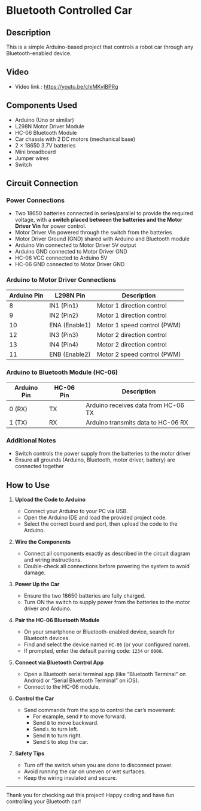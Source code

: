 # Bluetooth Controlled Car

## Description
This is a simple Arduino-based project that controls a robot car through any Bluetooth-enabled device.

## Video
- Video link : https://youtu.be/chjMKvlBPRg

## Components Used
- Arduino (Uno or similar)
- L298N Motor Driver Module
- HC-06 Bluetooth Module
- Car chassis with 2 DC motors (mechanical base)
- 2 × 18650 3.7V batteries
- Mini breadboard
- Jumper wires
- Switch

## Circuit Connection

### Power Connections
- Two 18650 batteries connected in series/parallel to provide the required voltage, with a **switch placed between the batteries and the Motor Driver Vin** for power control.
- Motor Driver Vin powered through the switch from the batteries
- Motor Driver Ground (GND) shared with Arduino and Bluetooth module
- Arduino Vin connected to Motor Driver 5V output
- Arduino GND connected to Motor Driver GND
- HC-06 VCC connected to Arduino 5V
- HC-06 GND connected to Motor Driver GND

### Arduino to Motor Driver Connections

| Arduino Pin | L298N Pin    | Description                  |
|-------------|--------------|------------------------------|
| 8           | IN1 (Pin1)   | Motor 1 direction control    |
| 9           | IN2 (Pin2)   | Motor 1 direction control    |
| 10          | ENA (Enable1)| Motor 1 speed control (PWM)  |
| 12          | IN3 (Pin3)   | Motor 2 direction control    |
| 13          | IN4 (Pin4)   | Motor 2 direction control    |
| 11          | ENB (Enable2)| Motor 2 speed control (PWM)  |

### Arduino to Bluetooth Module (HC-06)

| Arduino Pin | HC-06 Pin | Description                    |
|-------------|-----------|--------------------------------|
| 0 (RX)      | TX        | Arduino receives data from HC-06 TX |
| 1 (TX)      | RX        | Arduino transmits data to HC-06 RX  |

### Additional Notes
- Switch controls the power supply from the batteries to the motor driver
- Ensure all grounds (Arduino, Bluetooth, motor driver, battery) are connected together

## How to Use

1. **Upload the Code to Arduino**
   - Connect your Arduino to your PC via USB.
   - Open the Arduino IDE and load the provided project code.
   - Select the correct board and port, then upload the code to the Arduino.

2. **Wire the Components**
   - Connect all components exactly as described in the circuit diagram and wiring instructions.
   - Double-check all connections before powering the system to avoid damage.

3. **Power Up the Car**
   - Ensure the two 18650 batteries are fully charged.
   - Turn ON the switch to supply power from the batteries to the motor driver and Arduino.

4. **Pair the HC-06 Bluetooth Module**
   - On your smartphone or Bluetooth-enabled device, search for Bluetooth devices.
   - Find and select the device named `HC-06` (or your configured name).
   - If prompted, enter the default pairing code: `1234` or `0000`.

5. **Connect via Bluetooth Control App**
   - Open a Bluetooth serial terminal app (like “Bluetooth Terminal” on Android or “Serial Bluetooth Terminal” on iOS).
   - Connect to the HC-06 module.

6. **Control the Car**
   - Send commands from the app to control the car’s movement:
     - For example, send `F` to move forward.
     - Send `B` to move backward.
     - Send `L` to turn left.
     - Send `R` to turn right.
     - Send `S` to stop the car.

7. **Safety Tips**
   - Turn off the switch when you are done to disconnect power.
   - Avoid running the car on uneven or wet surfaces.
   - Keep the wiring insulated and secure.

---

Thank you for checking out this project! Happy coding and have fun controlling your Bluetooth car!
